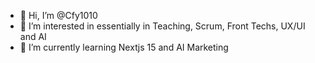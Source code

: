 - 👋 Hi, I’m @Cfy1010
- 👀 I’m interested in essentially in Teaching, Scrum, Front Techs, UX/UI and AI 
- 🌱 I’m currently learning Nextjs 15 and AI Marketing


<!---
Cfy1010/Cfy1010 is a ✨ special ✨ repository because its `README.md` (this file) appears on your GitHub profile.
You can click the Preview link to take a look at your changes.
--->
